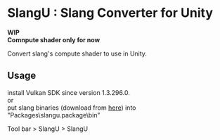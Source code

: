 # SlangU : Slang Converter for Unity
**WIP**\
**Comnpute shader only for now**

Convert slang's compute shader to use in Unity. 

## Usage
install Vulkan SDK since version 1.3.296.0.\
or\
put slang binaries (download from [here](https://github.com/shader-slang/slang/releases)) into "Packages\slangu.package\bin"

Tool bar > SlangU > SlangU
